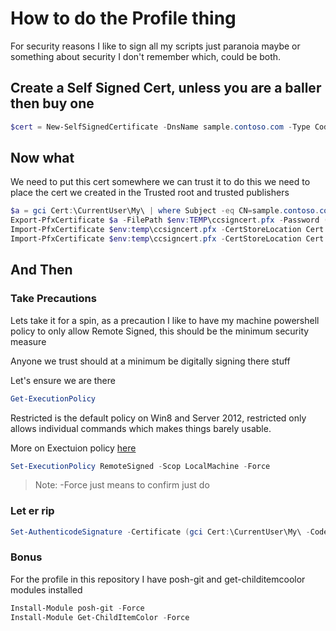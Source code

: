 # How to do the Profile thing

For security reasons I like to sign all my scripts just paranoia maybe or something about security I don't remember which, could be both. 

##  Create a Self Signed Cert, unless you are a baller then buy one

```powershell
$cert = New-SelfSignedCertificate -DnsName sample.contoso.com -Type CodeSigning -CertStoreLocation Cert:\CurrentUser\My
```

## Now what

We need to put this cert somewhere we can trust it to do this we need to place the cert we created in the Trusted root and trusted publishers

```powershell
$a = gci Cert:\CurrentUser\My\ | where Subject -eq CN=sample.contoso.com
Export-PfxCertificate $a -FilePath $env:TEMP\ccsigncert.pfx -Password (ConvertTo-SecureString "pass@word1" -Force -AsPlainText)
Import-PfxCertificate $env:temp\ccsigncert.pfx -CertStoreLocation Cert:\LocalMachine\Trust -Password (ConvertTo-SecureString "pass@word1" -Force -AsPlainText)
Import-PfxCertificate $env:temp\ccsigncert.pfx -CertStoreLocation Cert:\LocalMachine\TrustedPublisher -Password (ConvertTo-SecureString "pass@word1" -Force -AsPlainText)
```

## And Then

### Take Precautions 

Lets take it for a spin, as a precaution I like to have my machine powershell policy to only allow Remote Signed, this should be the minimum security measure

Anyone we trust should at a minimum be digitally signing there stuff

Let's ensure we are there

```powershell
Get-ExecutionPolicy
``` 

Restricted is the default policy on Win8 and Server 2012, restricted only allows individual commands which makes things barely usable. 

More on Exectuion policy [here](https://docs.microsoft.com/en-us/powershell/module/microsoft.powershell.core/about/about_execution_policies?view=powershell-6&viewFallbackFrom=powershell-Microsoft.PowerShell.Core)

```powershell 
Set-ExecutionPolicy RemoteSigned -Scop LocalMachine -Force
```

> Note:  -Force just means to confirm just do

### Let er rip

```powershell
Set-AuthenticodeSignature -Certificate (gci Cert:\CurrentUser\My\ -CodeSigningCert ) -FilePath .\Microsoft.PowerShell_profile.ps1
```

### Bonus

For the profile in this repository I have posh-git and get-childitemcoolor modules installed

```powershell
Install-Module posh-git -Force
Install-Module Get-ChildItemColor -Force
```
